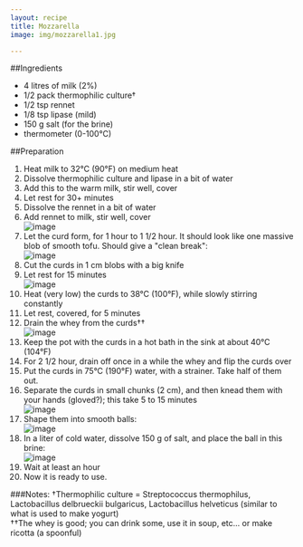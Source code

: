 ```yaml
---
layout: recipe
title: Mozzarella
image: img/mozzarella1.jpg

---
```

##Ingredients
* 4 litres of milk (2%)
* 1/2 pack thermophilic culture† 
* 1/2 tsp rennet
* 1/8 tsp lipase (mild)
* 150 g salt (for the brine)
* thermometer (0-100°C)

##Preparation
1. Heat milk to 32°C (90°F) on medium heat
2. Dissolve thermophilic culture and lipase in a bit of water
3. Add this to the warm milk, stir well, cover
4. Let rest for 30+ minutes
5. Dissolve the rennet in a bit of water
6. Add rennet to milk, stir well, cover  
![image](img/mozzarella2.jpg)  
7. Let the curd form, for 1 hour to 1 1/2 hour. It should look like one massive blob of smooth tofu. Should give a "clean break":  
![image](img/clean_break_collage.jpg)  
8. Cut the curds in 1 cm blobs with a big knife
9. Let rest for 15 minutes  
![image](img/mozzarella3.jpg)  
10. Heat (very low) the curds to 38°C (100°F), while slowly stirring constantly
11. Let rest, covered, for 5 minutes
12. Drain the whey from the curds††  
![image](img/mozzarella4.jpg)
13. Keep the pot with the curds in a hot bath in the sink at about 40°C (104°F)
14. For 2 1/2 hour, drain off once in a while the whey and flip the curds over
15. Put the curds in 75°C (190°F) water, with a strainer. Take half of them out.
15. Separate the curds in small chunks (2 cm), and then knead them with your hands (gloved?); this take 5 to 15 minutes  
![image](img/mozzarella5.jpg)
16. Shape them into smooth balls:   
![image](img/mozzarella1.jpg)
16. In a liter of cold water, dissolve 150 g of salt, and place the ball in this brine:  
![image](img/mozzarella6.jpg)
17. Wait at least an hour
18. Now it is ready to use.

###Notes:
†Thermophilic culture = Streptococcus thermophilus, Lactobacillus delbrueckii bulgaricus, Lactobacillus helveticus (similar to what is used to make yogurt)   
††The whey is good; you can drink some, use it in soup, etc... or make ricotta (a spoonful)